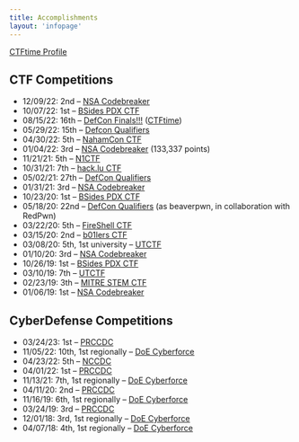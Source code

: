 ```yaml
---
title: Accomplishments
layout: 'infopage'
---
```


[CTFtime Profile](https://ctftime.org/team/12858)

## CTF Competitions

- 12/09/22: 2nd – [NSA Codebreaker](https://twitter.com/OSUSEC/status/1601666646174666753)
- 10/07/22: 1st – [BSides PDX CTF](https://twitter.com/OSUSEC/status/1578856635208200192)
- 08/15/22: 16th – [DefCon Finals!!!](https://twitter.com/OSUSEC/status/1559269220445147136) ([CTFtime](https://ctftime.org/event/1662/))
- 05/29/22: 15th – [Defcon Qualifiers](http://ctftime.org/event/1661)
- 04/30/22: 5th – [NahamCon CTF](https://twitter.com/OSUSEC/status/1520506631078825984)
- 01/04/22: 3rd – [NSA Codebreaker](https://nsa-codebreaker.org/leaderboard_2021) (133,337 points)
- 11/21/21: 5th – [N1CTF](http://ctftime.org/event/1367)
- 10/31/21: 7th – [hack.lu CTF](http://ctftime.org/event/1452/)
- 05/02/21: 27th – [DefCon Qualifiers](http://ctftime.org/event/1254)
- 01/31/21: 3rd – [NSA Codebreaker](http://nsa-codebreaker.org/leaderboard_2020)
- 10/23/20: 1st – [BSides PDX CTF](https://twitter.com/aagallag/status/1320163184397877248)
- 05/18/20: 22nd – [DefCon Qualifiers](http://ctftime.org/event/994) (as beaverpwn, in collaboration with RedPwn)
- 03/22/20: 5th – [FireShell CTF](http://ctftime.org/event/944)
- 03/15/20: 2nd – [b01lers CTF](http://ctftime.org/event/974)
- 03/08/20: 5th, 1st university – [UTCTF](http://ctftime.org/event/757)
- 01/10/20: 3rd – [NSA Codebreaker](http://nsa-codebreaker.org/leaderboard_2019)
- 10/26/19: 1st – [BSides PDX CTF](https://github.com/BSidesPDX/CTF-2019)
- 03/10/19: 7th – [UTCTF](http://ctftime.org/event/757)
- 02/23/19: 3th – [MITRE STEM CTF](http://ctftime.org/event/661)
- 01/06/19: 1st – [NSA Codebreaker](http://nsa-codebreaker.org/leaderboard_2018)

## CyberDefense Competitions

- 03/24/23: 1st – [PRCCDC](https://twitter.com/OSUSEC/status/1640496249643347968?s=20)
- 11/05/22: 10th, 1st regionally – [DoE Cyberforce](https://twitter.com/OSUSEC/status/1589734031759147008)
- 04/23/22: 5th – [NCCDC](https://twitter.com/OSUSEC/status/1518417631941840896)
- 04/01/22: 1st – [PRCCDC](https://twitter.com/OSUSEC/status/1510796704286601224)
- 11/13/21: 7th, 1st regionally – [DoE Cyberforce](https://www.osusec.org/doe-cyberforce-competition-2021/)
- 04/11/20: 2nd – [PRCCDC](https://osusec.org/prccdc-2020-results/)
- 11/16/19: 6th, 1st regionally – [DoE Cyberforce](https://cyberforce.energy.gov/cyberforce-competition/prior-competitions/doe-cyberforce-competition-2019/november-2019-winners/)
- 03/24/19: 3rd – [PRCCDC](https://osusec.org/prccdc-2019-results/)
- 12/01/18: 3rd, 1st regionally – [DoE Cyberforce](https://www.osusec.org/cyberforce-competition-2018-results)
- 04/07/18: 4th, 1st regionally – [DoE Cyberforce](https://www.osusec.org/osusec-wins-department-of-energy-cyber-defense-competition/)